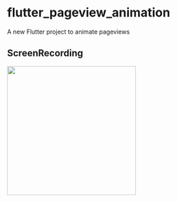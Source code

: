 # flutter_pageview_animation

A new Flutter project to animate pageviews

## ScreenRecording

<img src="https://github.com/PonnamKarthik/FlutterPageViewAnimation/raw/master/screens/recorded.gif" width="300">